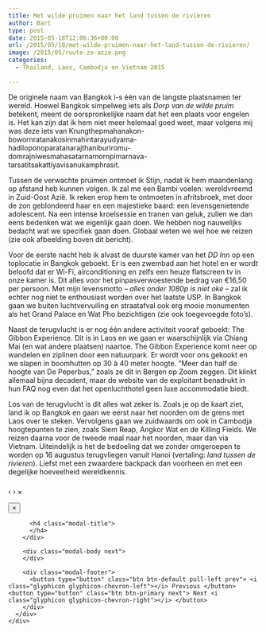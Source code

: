 ```yaml
---
title: Met wilde pruimen naar het land tussen de rivieren
author: Bart
type: post
date: 2015-05-18T12:06:36+00:00
url: /2015/05/18/met-wilde-pruimen-naar-het-land-tussen-de-rivieren/
image: /2015/05/route-zo-azie.png
categories:
  - Thailand, Laos, Cambodja en Vietnam 2015

---
```

De originele naam van Bangkok i-s één van de langste plaatsnamen ter wereld. Hoewel Bangkok simpelweg iets als _Dorp van de wilde pruim_ betekent, meent de oorspronkelijke naam dat het een plaats voor engelen is. Het kan zijn dat ik hem niet meer helemaal goed weet, maar volgens mij was deze iets van Krungthepmahanakon-bowornratanakosinmahintarayudyama-hadiloponoparatanarajthaniburiromu-domrajniwesmahasatarnamornpimarnava-tarsatitsakattiyavisanukamphrasit.

Tussen de verwachte pruimen ontmoet ik Stijn, nadat ik hem maandenlang op afstand heb kunnen volgen. Ik zal me een Bambi voelen: wereldvreemd in Zuid-Oost Azië. Ik reken erop hem te ontmoeten in afritsbroek, met door de zon geblondeerd haar en een majestieke baard: een levensgenietende adolescent. Na een intense kroelsessie en tranen van geluk, zullen we dan eens bedenken wat we eigenlijk gaan doen. We hebben nog nauwelijks bedacht wat we specifiek gaan doen. Globaal weten we wel hoe we reizen (zie ook afbeelding boven dit bericht).

Voor de eerste nacht heb ik alvast de duurste kamer van het _DD Inn_ op een toplocatie in Bangkok geboekt. Er is een zwembad aan het hotel en er wordt beloofd dat er Wi-Fi, airconditioning en zelfs een heuze flatscreen tv in onze kamer is. Dit alles voor het pinpasverwoestende bedrag van €16,50 per persoon. Met mijn levensmotto &#8211; _alles onder 1080p is niet oké_ &#8211; zal ik echter nog niet te enthousiast worden over het laatste USP. In Bangkok gaan we buiten luchtvervuiling en straatafval ook erg mooie monumenten als het Grand Palace en Wat Pho bezichtigen (zie ook toegevoegde foto&#8217;s).

Naast de terugvlucht is er nog één andere activiteit vooraf geboekt: The Gibbon Experience. Dit is in Laos en we gaan er waarschijnlijk via Chiang Mai (en wat andere plaatsen) naartoe. The Gibbon Experience komt neer op wandelen en ziplinen door een natuurpark. Er wordt voor ons gekookt en we slapen in boomhutten op 30 à 40 meter hoogte. &#8220;Meer dan half de hoogte van De Peperbus,&#8221; zoals ze dit in Bergen op Zoom zeggen. Dit klinkt allemaal bijna decadent, maar de website van de exploitant benadrukt in hun FAQ nog even dat het openluchthotel geen luxe accommodatie biedt.

Los van de terugvlucht is dit alles wat zeker is. Zoals je op de kaart ziet, land ik op Bangkok en gaan we eerst naar het noorden om de grens met Laos over te steken. Vervolgens gaan we zuidwaards om ook in Cambodja hoogtepunten te zien, zoals Siem Reap, Angkor Wat en de Killing Fields. We reizen daarna voor de tweede maal naar het noorden, maar dan via Vietnam. Uiteindelijk is het de bedoeling dat we zonder omgeroepen te worden op 16 augustus terugvliegen vanuit Hanoi (vertaling: _land tussen de rivieren_). Liefst met een zwaardere backpack dan voorheen en met een degelijke hoeveelheid wereldkennis.

<!-- Blueimp gallery -->

<div id="blueimp-gallery" class="blueimp-gallery blueimp-gallery-controls">
  <div class="slides">
  </div>
  
  <h3 class="title">
  </h3>
  
  <a class="prev">‹</a> <a class="next">›</a> <a class="close">×</a> <a class="play-pause"></a> 
  
  <ol class="indicator">
  </ol>
  
  <div class="modal fade">
    <div class="modal-dialog">
      <div class="modal-content">
        <div class="modal-header">
          <button type="button" class="close" aria-hidden="true">&times;</button> 
          
          <h4 class="modal-title">
          </h4>
        </div>
        
        <div class="modal-body next">
        </div>
        
        <div class="modal-footer">
          <button type="button" class="btn btn-default pull-left prev"> <i class="glyphicon glyphicon-chevron-left"></i> Previous </button> <button type="button" class="btn btn-primary next"> Next <i class="glyphicon glyphicon-chevron-right"></i> </button>
        </div>
      </div>
    </div>
  </div>
</div>
